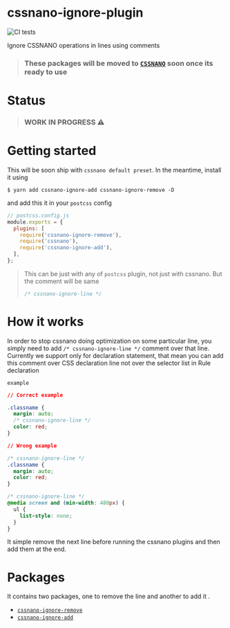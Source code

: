 # cssnano-ignore-plugin

![CI tests](https://github.com/anikethsaha/cssnano-ignore-plugin/workflows/CI%20tests/badge.svg?branch=master&event=push)

Ignore CSSNANO operations in lines using comments

> ### These packages will be moved to [`CSSNANO`](https://github.com/cssnano/cssnano) soon once its ready to use

# Status

> ### WORK IN PROGRESS :warning:

# Getting started

This will be soon ship with `cssnano default preset`.
In the meantime, install it using

`$ yarn add cssnano-ignore-add cssnano-ignore-remove -D`

and add this it in your `postcss` config

```js
// postcss.config.js
module.exports = {
  plugins: [
    require('cssnano-ignore-remove'),
    require('cssnano'),
    require('cssnano-ignore-add'),
  ],
};
```

> This can be just with any of `postcss` plugin, not just with cssnano. But the comment will be same
>
> ```css
> /* cssnano-ignore-line */
> ```

# How it works

In order to stop cssnano doing optimization on some particular line, you simply need to add `/* cssnano-ignore-line */` comment over that line.
Currently we support only for declaration statement, that mean you can add this comment over CSS declaration line not over the selector list in Rule declaration

`example`

```css
// Correct example

.classname {
  margin: auto;
  /* cssnano-ignore-line */
  color: red;
}

// Wrong example

/* cssnano-ignore-line */
.classname {
  margin: auto;
  color: red;
}

/* cssnano-ignore-line */
@media screen and (min-width: 480px) {
  ul {
    list-style: none;
  }
}
```

It simple remove the next line before running the cssnano plugins and then add them at the end.

# Packages

It contains two packages, one to remove the line and another to add it .

- [`cssnano-ignore-remove`](#cssnano-ignore-remove)
- [`cssnano-ignore-add`](#cssnano-ignore-add)
